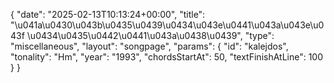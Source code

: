 {
    "date": "2025-02-13T10:13:24+00:00",
    "title": "\u041a\u0430\u043b\u0435\u0439\u0434\u043e\u0441\u043a\u043e\u043f \u0434\u0435\u0442\u0441\u043a\u0438\u0439",
    "type": "miscellaneous",
    "layout": "songpage",
    "params": {
        "id": "kalejdos",
        "tonality": "Hm",
        "year": "1993",
        "chordsStartAt": 50,
        "textFinishAtLine": 100
    }
}